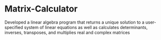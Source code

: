 # Matrix-Calculator
Developed a linear algebra program that returns a unique solution to a user-specified system of linear equations as well as calculates determinants, inverses, transposes, and multiplies real and complex matrices
